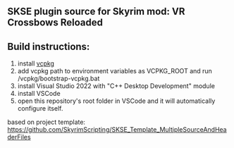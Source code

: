 ## SKSE plugin source for Skyrim mod: VR Crossbows Reloaded

## Build instructions:
1. install [vcpkg](https://github.com/microsoft/vcpkg)
2. add vcpkg path to environment variables as VCPKG_ROOT and run /vcpkg/bootstrap-vcpkg.bat
3. install Visual Studio 2022 with "C++ Desktop Development" module
4. install VSCode
5. open this repository's root folder in VSCode and it will automatically configure itself.

based on project template: https://github.com/SkyrimScripting/SKSE_Template_MultipleSourceAndHeaderFiles
